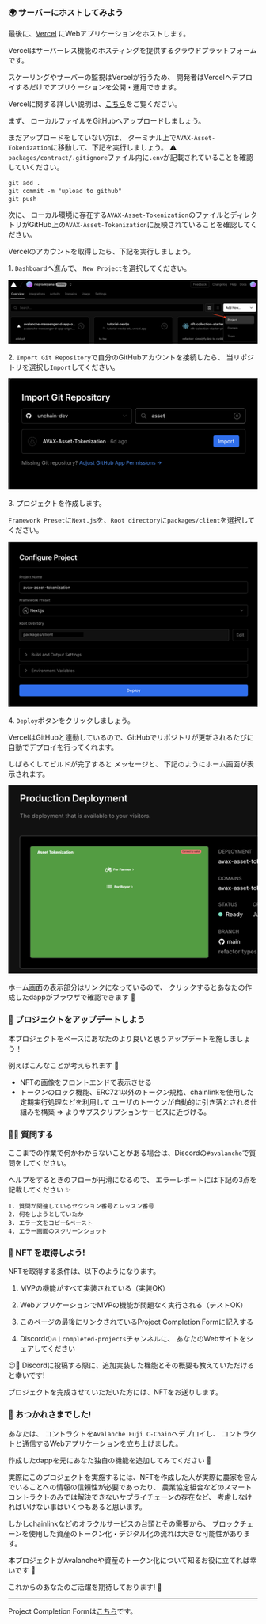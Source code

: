 ### 🌍 サーバーにホストしてみよう

最後に、[Vercel](https://vercel.com/) にWebアプリケーションをホストします。

Vercelはサーバーレス機能のホスティングを提供するクラウドプラットフォームです。

スケーリングやサーバーの監視はVercelが行うため、 開発者はVercelへデプロイするだけでアプリケーションを公開・運用できます。

Vercelに関する詳しい説明は、[こちら](https://zenn.dev/lollipop_onl/articles/eoz-vercel-pricing-2020)をご覧ください。

まず、 ローカルファイルをGitHubへアップロードしましょう。

まだアップロードをしていない方は、 ターミナル上で`AVAX-Asset-Tokenization`に移動して、下記を実行しましょう。
⚠️ `packages/contract/.gitignore`ファイル内に`.env`が記載されていることを確認していください。

```
git add .
git commit -m "upload to github"
git push
```

次に、 ローカル環境に存在する`AVAX-Asset-Tokenization`のファイルとディレクトリがGitHub上の`AVAX-Asset-Tokenization`に反映されていることを確認してください。

Vercelのアカウントを取得したら、下記を実行しましょう。

1\. `Dashboard`へ進んで、 `New Project`を選択してください。

![](4_1_1.png)

2\. `Import Git Repository`で自分のGitHubアカウントを接続したら、 当リポジトリを選択し`Import`してください。

![](4_1_2.png)

3\. プロジェクトを作成します。

`Framework Preset`に`Next.js`を、`Root directory`に`packages/client`を選択してください。

![](4_1_3.png)

4\. `Deploy`ボタンをクリックしましょう。

VercelはGitHubと連動しているので、GitHubでリポジトリが更新されるたびに自動でデプロイを行ってくれます。

しばらくしてビルドが完了すると
メッセージと、 下記のようにホーム画面が表示されます。

![](4_1_4.png)

ホーム画面の表示部分はリンクになっているので、 クリックするとあなたの作成したdappがブラウザで確認できます 🎉

### 💃 プロジェクトをアップデートしよう

本プロジェクトをベースにあなたのより良いと思うアップデートを施しましょう！

例えばこんなことが考えられます 🚀

- NFTの画像をフロントエンドで表示させる
- トークンのロック機能、ERC721以外のトークン規格、chainlinkを使用した定期実行処理などを利用して
  ユーザのトークンが自動的に引き落とされる仕組みを構築 => よりサブスクリプションサービスに近づける。

### 🙋‍♂️ 質問する

ここまでの作業で何かわからないことがある場合は、Discordの`#avalanche`で質問をしてください。

ヘルプをするときのフローが円滑になるので、 エラーレポートには下記の3点を記載してください ✨

```
1. 質問が関連しているセクション番号とレッスン番号
2. 何をしようとしていたか
3. エラー文をコピー&ペースト
4. エラー画面のスクリーンショット
```

### 🎫 NFT を取得しよう!

NFTを取得する条件は、以下のようになります。

1. MVPの機能がすべて実装されている（実装OK）

2. WebアプリケーションでMVPの機能が問題なく実行される（テストOK）

3. このページの最後にリンクされているProject Completion Formに記入する

4. Discordの`🔥｜completed-projects`チャンネルに、 あなたのWebサイトをシェアしてください

😉🎉 Discordに投稿する際に、追加実装した機能とその概要も教えていただけると幸いです!

プロジェクトを完成させていただいた方には、NFTをお送りします。

### 🎉 おつかれさまでした!

あなたは、 コントラクトを`Avalanche Fuji C-Chain`へデプロイし、 コントラクトと通信するWebアプリケーションを立ち上げました。

作成したdappを元にあなた独自の機能を追加してみてください 💪

実際にこのプロジェクトを実施するには、NFTを作成した人が実際に農家を営んでいることへの情報の信頼性が必要であったり、 農業協定組合などのスマートコントラクトのみでは解決できないサプライチェーンの存在など、 考慮しなければいけない事はいくつもあると思います。

しかしchainlinkなどのオラクルサービスの台頭とその需要から、 ブロックチェーンを使用した資産のトークン化・デジタル化の流れは大きな可能性があります。

本プロジェクトがAvalancheや資産のトークン化について知るお役に立てれば幸いです 🤗

これからのあなたのご活躍を期待しております! 🚀

---

Project Completion Formは[こちら](https://airtable.com/shrf1cCtTx0iQuszX)です。
